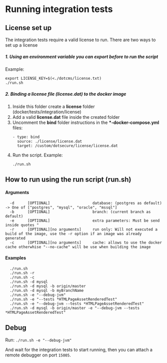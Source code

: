 # Running integration tests

## License set up
The integration tests require a valid license to run.
There are two ways to set up a license

##### 1. Using an environment variable you can export before to run the script

Example:
```
export LICENSE_KEY=$(<./dotcms/license.txt)
./run.sh
```

##### 2. Binding a license file (license.dat) to the docker image
1. Inside this folder create a **license** folder (docker/tests/integration/license)
2. Add a valid **license.dat** file inside the created folder
3. Uncomment the **bind** folder instructions in the **\*-docker-compose.yml** files:
    ```
    - type: bind
      source: ./license/license.dat
      target: /custom/dotsecure/license/license.dat
    ```
4. Run the script. Example: 
    ```
    ./run.sh
    ```

## How to run using the run script (run.sh)

#### Arguments
```
  -d      [OPTIONAL]                   database: (postgres as default) -> One of ["postgres", "mysql", "oracle", "mssql"]
  -b      [OPTIONAL]                   branch: (current branch as default)
  -e      [OPTIONAL]                   extra parameters: Must be send inside quotes "
  -r      [OPTIONAL][no arguments]     run only: Will not executed a build of the image, use the -r option if an image was already generated
  -c      [OPTIONAL][no arguments]     cache: allows to use the docker cache otherwhise "--no-cache" will be use when building the image  
```

#### Examples

```
  ./run.sh
  ./run.sh -r
  ./run.sh -c
  ./run.sh -d mysql
  ./run.sh -d mysql -b origin/master
  ./run.sh -d mysql -b myBranchName
  ./run.sh -e "--debug-jvm"
  ./run.sh -e "--tests *HTMLPageAssetRenderedTest"
  ./run.sh -e "--debug-jvm --tests *HTMLPageAssetRenderedTest"
  ./run.sh -d mysql -b origin/master -e "--debug-jvm --tests *HTMLPageAssetRenderedTest"
```
## Debug

Run:
`./run.sh -e "--debug-jvm"`

And wait for the integration tests to start running, then you can attach a remote debugger on port `15005`.
